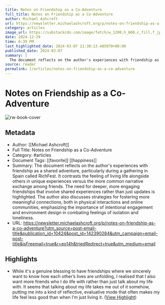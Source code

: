 ```yaml
---
title: Notes on Friendship as a Co-Adventure
full_title: Notes on Friendship as a Co-Adventure
author: Michael Ashcroft
url: https://newsletter.michaelashcroft.org/p/notes-on-friendship-as-a-co-adventure?utm_source=post-email-title&publication_id=10424&post_id=142390284&utm_campaign=email-post-title&isFreemail=true&r=eo14h&triedRedirect=true&utm_medium=email
category: articles
image_url: https://substackcdn.com/image/fetch/w_1200,h_600,c_fill,f_jpg,q_auto:good,fl_progressive:steep,g_auto/https%3A%2F%2Fsubstack-post-media.s3.amazonaws.com%2Fpublic%2Fimages%2F6536103a-3814-49e2-bceb-0a22b4e4f6bc_1420x1065.jpeg
date: 2024-12-29
time: 6:39 PM
last_highlighted_date: 2024-03-07 21:30:13.485970+00:00
published_date: 2024-03-07
summary: |
  The document reflects on the author's experiences with friendship as a shared adventure, particularly during a gathering in Spain called RichFest. It contrasts the feeling of living life alongside others in unique experiences versus the more common narrative exchange among friends. The need for deeper, more engaging friendships that involve shared experiences rather than just updates is highlighted. The author also discusses strategies for fostering more meaningful connections, both in physical interactions and online communities, emphasizing the importance of intentional engagement and environment design in combating feelings of isolation and loneliness.
source: reader
permalink: l/articles/notes-on-friendship-as-a-co-adventure
---
```

# Notes on Friendship as a Co-Adventure

![rw-book-cover](https://substackcdn.com/image/fetch/w_1200,h_600,c_fill,f_jpg,q_auto:good,fl_progressive:steep,g_auto/https%3A%2F%2Fsubstack-post-media.s3.amazonaws.com%2Fpublic%2Fimages%2F6536103a-3814-49e2-bceb-0a22b4e4f6bc_1420x1065.jpeg)

## Metadata
- Author: [[Michael Ashcroft]]
- Full Title: Notes on Friendship as a Co-Adventure
- Category: #articles
- Document Tags: [[favorite]] [[happiness]] 
- Summary: The document reflects on the author's experiences with friendship as a shared adventure, particularly during a gathering in Spain called RichFest. It contrasts the feeling of living life alongside others in unique experiences versus the more common narrative exchange among friends. The need for deeper, more engaging friendships that involve shared experiences rather than just updates is highlighted. The author also discusses strategies for fostering more meaningful connections, both in physical interactions and online communities, emphasizing the importance of intentional engagement and environment design in combating feelings of isolation and loneliness.
- URL: https://newsletter.michaelashcroft.org/p/notes-on-friendship-as-a-co-adventure?utm_source=post-email-title&publication_id=10424&post_id=142390284&utm_campaign=email-post-title&isFreemail=true&r=eo14h&triedRedirect=true&utm_medium=email

## Highlights
- While it's a genuine blessing to have friendships where we sincerely want to know how each other’s lives are unfolding, I realised that I also want more friends who I do life with rather than just talk about my life with. It seems that talking about my life takes me out of it somehow, putting me into a kind of reflective, evaluative mode that often makes my life feel less good than when I’m just living it. ([View Highlight](https://read.readwise.io/read/01hrdd5sk3hd1qysey1j38znbp))


